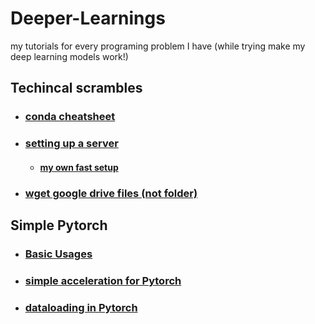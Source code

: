 # Deeper-Learnings
my tutorials for every programing problem I have (while trying make my deep learning models work!)

## Techincal scrambles
* ### [conda cheatsheet](otherstuffs/conda_cheatsheet.jpeg)
* ### [setting up a server](technical-scrambles/setup.md)
    * #### [my own fast setup](technical-scrambles/mofastsetup.md)
* ### [wget google drive files (not folder)](technical-scrambles/wget_gdrive.md)

## Simple Pytorch
* ### [Basic Usages](simple-pytorch/basic.md)
* ### [simple acceleration for Pytorch](simple-pytorch/simple_acc.md)
* ### [dataloading in Pytorch](simple-pytorch/dataloader.md)